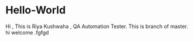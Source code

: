 # Hello-World
Hi , This is Riya Kushwaha , QA Automation Tester.
This is branch of master.
hi welcome .fgfgd
